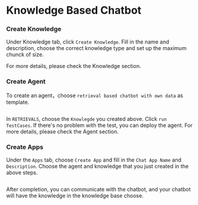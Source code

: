 # Knowledge Based Chatbot

### Create Knowledge

Under Knowledge tab, click `Create Knowledge`. Fill in the name and description, choose the correct knowledge type and set up the maximum chunck of size.

For more details, please check the Knowledge section.

### Create Agent

To create an agent，choose `retrieval based chatbot with own data` as template.

<figure><img src="../../builders-guide/use-cases/.gitbook/assets/knowledge-chatbot-1.img" alt=""><figcaption></figcaption></figure>

In `RETRIEVALS`, choose the `Knowlegde` you created above. Click `run TestCases`. If there's no problem with the test, you can deploy the agent. For more details, please check the Agent section.

### Create Apps

Under the `Apps` tab, choose `Create App` and fill in the `Chat App Name` and `Description`. Choose the agent and knowledge that you just created in the above steps.

<figure><img src="../../builders-guide/use-cases/.gitbook/assets/knowledge-chatbot-2.img" alt=""><figcaption></figcaption></figure>

After completion, you can communicate with the chatbot, and your chatbot will have the knowledge in the knowledge base choose.
